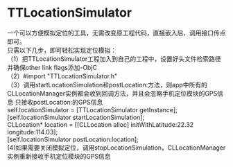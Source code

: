 # TTLocationSimulator
一个可以方便模拟定位的工具，无需改变原工程代码，直接嵌入后，调用接口传点即可。<br>
只需以下几步，即可轻松实现定位模拟：<br>
（1）把TTLocationSimulator工程加入到自己的工程中，设置好头文件检索路径并确保other link flags添加-ObjC<br>
（2）#import "TTLocationSimulator.h"<br>
（3）调用startLocationSimulation和postLocation:方法，则app中所有的CLLocationManager实例都会收到回调方法，并且会忽略手机定位模块的GPS信息
只接收postLocation:的GPS信息<br>
    self.locationSimulator = [TTLocationSimulator getInstance];<br>
    [self.locationSimulator startLocationSimulation];<br>
    CLLocation* location = [[CLLocation alloc] initWithLatitude:22.32 longitude:114.03];<br>
    [self.locationSimulator postLocation:location];<br>
(4)如果需要关闭模拟定位，调用stopLocationSimulation，CLLocationManager实例重新接收手机定位模块的GPS信息<br>
